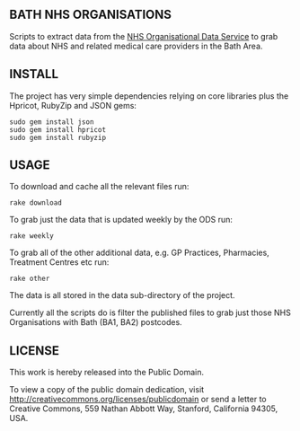 BATH NHS ORGANISATIONS
----------------------

Scripts to extract data from the [NHS Organisational Data Service][1] to grab data about 
NHS and related medical care providers in the Bath Area.

INSTALL
-------

The project has very simple dependencies relying on core libraries plus the Hpricot, RubyZip and 
JSON gems:

	sudo gem install json
	sudo gem install hpricot
	sudo gem install rubyzip
	
USAGE
-----

To download and cache all the relevant files run:

	rake download
	
To grab just the data that is updated weekly by the ODS run:

	rake weekly
	
To grab all of the other additional data, e.g. GP Practices, Pharmacies, Treatment Centres etc run:

	rake other

The data is all stored in the data sub-directory of the project.

Currently all the scripts do is filter the published files to grab just those NHS Organisations with 
Bath (BA1, BA2) postcodes.

LICENSE
-------

This work is hereby released into the Public Domain. 

To view a copy of the public domain dedication, visit 
http://creativecommons.org/licenses/publicdomain or send a letter to 
Creative Commons, 559 Nathan Abbott Way, Stanford, California 94305, USA.

[1]: http://www.connectingforhealth.nhs.uk/systemsandservices/data/ods